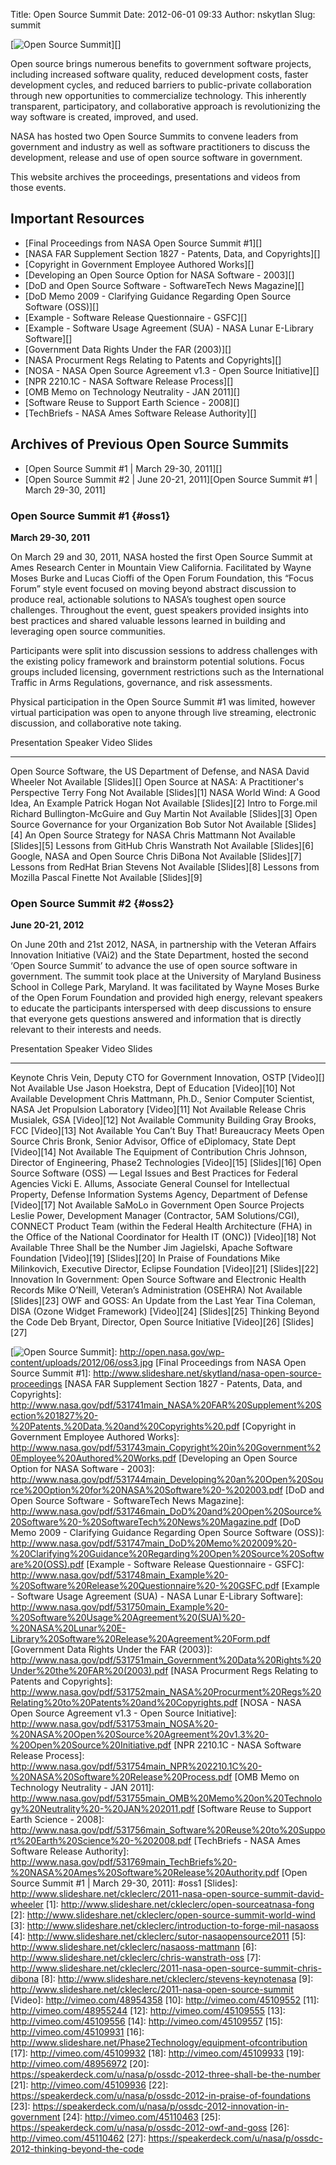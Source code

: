 Title: Open Source Summit
Date: 2012-06-01 09:33
Author: nskytlan
Slug: summit

[![Open Source Summit][]][]

Open source brings numerous benefits to government software projects,
including increased software quality, reduced development costs, faster
development cycles, and reduced barriers to public-private collaboration
through new opportunities to commercialize technology. This inherently
transparent, participatory, and collaborative approach is
revolutionizing the way software is created, improved, and used.

NASA has hosted two Open Source Summits to convene leaders from
government and industry as well as software practitioners to discuss the
development, release and use of open source software in government.

This website archives the proceedings, presentations and videos from
those events.

Important Resources
-------------------

-   [Final Proceedings from NASA Open Source Summit \#1][]
-   [NASA FAR Supplement Section 1827 - Patents, Data, and Copyrights][]
-   [Copyright in Government Employee Authored Works][]
-   [Developing an Open Source Option for NASA Software - 2003][]
-   [DoD and Open Source Software - SoftwareTech News Magazine][]
-   [DoD Memo 2009 - Clarifying Guidance Regarding Open Source Software
    (OSS)][]
-   [Example - Software Release Questionnaire - GSFC][]
-   [Example - Software Usage Agreement (SUA) - NASA Lunar E-Library
    Software][]
-   [Government Data Rights Under the FAR (2003)][]
-   [NASA Procurment Regs Relating to Patents and Copyrights][]
-   [NOSA - NASA Open Source Agreement v1.3 - Open Source Initiative][]
-   [NPR 2210.1C - NASA Software Release Process][]
-   [OMB Memo on Technology Neutrality - JAN 2011][]
-   [Software Reuse to Support Earth Science - 2008][]
-   [TechBriefs - NASA Ames Software Release Authority][]

Archives of Previous Open Source Summits
----------------------------------------

-   [Open Source Summit \#1 | March 29-30, 2011][]
-   [Open Source Summit \#2 | June 20-21, 2011][Open Source Summit \#1 |
    March 29-30, 2011]

### Open Source Summit \#1 {#oss1}

**March 29-30, 2011**

On March 29 and 30, 2011, NASA hosted the first Open Source Summit at
Ames Research Center in Mountain View California. Facilitated by Wayne
Moses Burke and Lucas Cioffi of the Open Forum Foundation, this “Focus
Forum” style event focused on moving beyond abstract discussion to
produce real, actionable solutions to NASA’s toughest open source
challenges. Throughout the event, guest speakers provided insights into
best practices and shared valuable lessons learned in building and
leveraging open source communities.

Participants were split into discussion sessions to address challenges
with the existing policy framework and brainstorm potential solutions.
Focus groups included licensing, government restrictions such as the
International Traffic in Arms Regulations, governance, and risk
assessments.

Physical participation in the Open Source Summit \#1 was limited,
however virtual participation was open to anyone through live streaming,
electronic discussion, and collaborative note taking.

  Presentation                                                   Speaker                                     Video           Slides
  -------------------------------------------------------------- ------------------------------------------- --------------- -------------
  Open Source Software, the US Department of Defense, and NASA   David Wheeler                               Not Available   [Slides][]
  Open Source at NASA: A Practitioner's Perspective              Terry Fong                                  Not Available   [Slides][1]
  NASA World Wind: A Good Idea, An Example                       Patrick Hogan                               Not Available   [Slides][2]
  Intro to Forge.mil                                             Richard Bullington-McGuire and Guy Martin   Not Available   [Slides][3]
  Open Source Governance for your Organization                   Bob Sutor                                   Not Available   [Slides][4]
  An Open Source Strategy for NASA                               Chris Mattmann                              Not Available   [Slides][5]
  Lessons from GitHub                                            Chris Wanstrath                             Not Available   [Slides][6]
  Google, NASA and Open Source                                   Chris DiBona                                Not Available   [Slides][7]
  Lessons from RedHat                                            Brian Stevens                               Not Available   [Slides][8]
  Lessons from Mozilla                                           Pascal Finette                              Not Available   [Slides][9]

### Open Source Summit \#2 {#oss2}

**June 20-21, 2012**

On June 20th and 21st 2012, NASA, in partnership with the Veteran
Affairs Innovation Initiative (VAi2) and the State Department, hosted
the second ‘Open Source Summit’ to advance the use of open source
software in government. The summit took place at the University of
Maryland Business School in College Park, Maryland. It was facilitated
by Wayne Moses Burke of the Open Forum Foundation and provided high
energy, relevant speakers to educate the participants interspersed with
deep discussions to ensure that everyone gets questions answered and
information that is directly relevant to their interests and needs.

  Presentation                                                                        Speaker                                                                                                                                                                                                Video           Slides
  ----------------------------------------------------------------------------------- ------------------------------------------------------------------------------------------------------------------------------------------------------------------------------------------------------ --------------- ---------------
  Keynote                                                                             Chris Vein, Deputy CTO for Government Innovation, OSTP                                                                                                                                                 [Video][]       Not Available
  Use                                                                                 Jason Hoekstra, Dept of Education                                                                                                                                                                      [Video][10]     Not Available
  Development                                                                         Chris Mattmann, Ph.D., Senior Computer Scientist, NASA Jet Propulsion Laboratory                                                                                                                       [Video][11]     Not Available
  Release                                                                             Chris Musialek, GSA                                                                                                                                                                                    [Video][12]     Not Available
  Community Building                                                                  Gray Brooks, FCC                                                                                                                                                                                       [Video][13]     Not Available
  You Can’t Buy That! Bureaucracy Meets Open Source                                   Chris Bronk, Senior Advisor, Office of eDiplomacy, State Dept                                                                                                                                          [Video][14]     Not Available
  The Equipment of Contribution                                                       Chris Johnson, Director of Engineering, Phase2 Technologies                                                                                                                                            [Video][15]     [Slides][16]
  Open Source Software (OSS) — Legal Issues and Best Practices for Federal Agencies   Vicki E. Allums, Associate General Counsel for Intellectual Property, Defense Information Systems Agency, Department of Defense                                                                        [Video][17]     Not Available
  SaMoLo in Government Open Source Projects                                           Leslie Power, Development Manager (Contractor, 5AM Solutions/CGI), CONNECT Product Team (within the Federal Health Architecture (FHA) in the Office of the National Coordinator for Health IT (ONC))   [Video][18]     Not Available
  Three Shall be the Number                                                           Jim Jagielski, Apache Software Foundation                                                                                                                                                              [Video][19]     [Slides][20]
  In Praise of Foundations                                                            Mike Milinkovich, Executive Director, Eclipse Foundation                                                                                                                                               [Video][21]     [Slides][22]
  Innovation In Government: Open Source Software and Electronic Health Records        Mike O’Neill, Veteran’s Administration (OSEHRA)                                                                                                                                                        Not Available   [Slides][23]
  OWF and GOSS: An Update from the Last Year                                          Tina Coleman, DISA (Ozone Widget Framework)                                                                                                                                                            [Video][24]     [Slides][25]
  Thinking Beyond the Code                                                            Deb Bryant, Director, Open Source Initiative                                                                                                                                                           [Video][26]     [Slides][27]

  [Open Source Summit]: http://open.nasa.gov/wp-content/uploads/2012/06/oss3.jpg
    "oss"
  [![Open Source Summit][]]: http://open.nasa.gov/wp-content/uploads/2012/06/oss3.jpg
  [Final Proceedings from NASA Open Source Summit \#1]: http://www.slideshare.net/skytland/nasa-open-source-proceedings
  [NASA FAR Supplement Section 1827 - Patents, Data, and Copyrights]: http://www.nasa.gov/pdf/531741main_NASA%20FAR%20Supplement%20Section%201827%20-%20Patents,%20Data,%20and%20Copyrights%20.pdf
  [Copyright in Government Employee Authored Works]: http://www.nasa.gov/pdf/531743main_Copyright%20in%20Government%20Employee%20Authored%20Works.pdf
  [Developing an Open Source Option for NASA Software - 2003]: http://www.nasa.gov/pdf/531744main_Developing%20an%20Open%20Source%20Option%20for%20NASA%20Software%20-%202003.pdf
  [DoD and Open Source Software - SoftwareTech News Magazine]: http://www.nasa.gov/pdf/531746main_DoD%20and%20Open%20Source%20Software%20-%20SoftwareTech%20News%20Magazine.pdf
  [DoD Memo 2009 - Clarifying Guidance Regarding Open Source Software
  (OSS)]: http://www.nasa.gov/pdf/531747main_DoD%20Memo%202009%20-%20Clarifying%20Guidance%20Regarding%20Open%20Source%20Software%20(OSS).pdf
  [Example - Software Release Questionnaire - GSFC]: http://www.nasa.gov/pdf/531748main_Example%20-%20Software%20Release%20Questionnaire%20-%20GSFC.pdf
  [Example - Software Usage Agreement (SUA) - NASA Lunar E-Library
  Software]: http://www.nasa.gov/pdf/531750main_Example%20-%20Software%20Usage%20Agreement%20(SUA)%20-%20NASA%20Lunar%20E-Library%20Software%20Release%20Agreement%20Form.pdf
  [Government Data Rights Under the FAR (2003)]: http://www.nasa.gov/pdf/531751main_Government%20Data%20Rights%20Under%20the%20FAR%20(2003).pdf
  [NASA Procurment Regs Relating to Patents and Copyrights]: http://www.nasa.gov/pdf/531752main_NASA%20Procurment%20Regs%20Relating%20to%20Patents%20and%20Copyrights.pdf
  [NOSA - NASA Open Source Agreement v1.3 - Open Source Initiative]: http://www.nasa.gov/pdf/531753main_NOSA%20-%20NASA%20Open%20Source%20Agreement%20v1.3%20-%20Open%20Source%20Initiative.pdf
  [NPR 2210.1C - NASA Software Release Process]: http://www.nasa.gov/pdf/531754main_NPR%202210.1C%20-%20NASA%20Software%20Release%20Process.pdf
  [OMB Memo on Technology Neutrality - JAN 2011]: http://www.nasa.gov/pdf/531755main_OMB%20Memo%20on%20Technology%20Neutrality%20-%20JAN%202011.pdf
  [Software Reuse to Support Earth Science - 2008]: http://www.nasa.gov/pdf/531756main_Software%20Reuse%20to%20Support%20Earth%20Science%20-%202008.pdf
  [TechBriefs - NASA Ames Software Release Authority]: http://www.nasa.gov/pdf/531769main_TechBriefs%20-%20NASA%20Ames%20Software%20Release%20Authority.pdf
  [Open Source Summit \#1 | March 29-30, 2011]: #oss1
  [Slides]: http://www.slideshare.net/ckleclerc/2011-nasa-open-source-summit-david-wheeler
  [1]: http://www.slideshare.net/ckleclerc/open-sourceatnasa-fong
  [2]: http://www.slideshare.net/ckleclerc/open-source-summit-world-wind
  [3]: http://www.slideshare.net/ckleclerc/introduction-to-forge-mil-nasaoss
  [4]: http://www.slideshare.net/ckleclerc/sutor-nasaopensource2011
  [5]: http://www.slideshare.net/ckleclerc/nasaoss-mattmann
  [6]: http://www.slideshare.net/ckleclerc/chris-wanstrath-oss
  [7]: http://www.slideshare.net/ckleclerc/2011-nasa-open-source-summit-chris-dibona
  [8]: http://www.slideshare.net/ckleclerc/stevens-keynotenasa
  [9]: http://www.slideshare.net/ckleclerc/2011-nasa-open-source-summit
  [Video]: http://vimeo.com/48954358
  [10]: http://vimeo.com/45109552
  [11]: http://vimeo.com/48955244
  [12]: http://vimeo.com/45109555
  [13]: http://vimeo.com/45109556
  [14]: http://vimeo.com/45109557
  [15]: http://vimeo.com/45109931
  [16]: http://www.slideshare.net/Phase2Technology/equipment-ofcontribution
  [17]: http://vimeo.com/45109932
  [18]: http://vimeo.com/45109933
  [19]: http://vimeo.com/48956972
  [20]: https://speakerdeck.com/u/nasa/p/ossdc-2012-three-shall-be-the-number
  [21]: http://vimeo.com/45109936
  [22]: https://speakerdeck.com/u/nasa/p/ossdc-2012-in-praise-of-foundations
  [23]: https://speakerdeck.com/u/nasa/p/ossdc-2012-innovation-in-government
  [24]: http://vimeo.com/45110463
  [25]: https://speakerdeck.com/u/nasa/p/ossdc-2012-owf-and-goss
  [26]: http://vimeo.com/45110462
  [27]: https://speakerdeck.com/u/nasa/p/ossdc-2012-thinking-beyond-the-code
